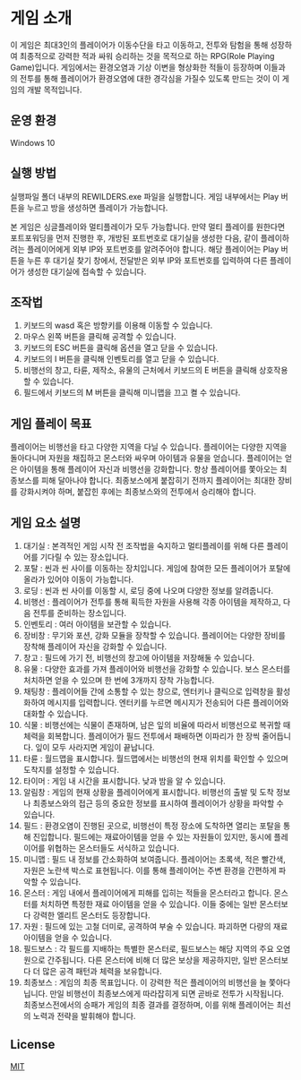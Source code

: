 # 게임 소개

이 게임은 최대3인의 플레이어가 이동수단을 타고 이동하고, 전투와 탐험을 통해 성장하여 최종적으로 강력한 적과 싸워 승리하는 것을 목적으로 하는 RPG(Role Playing Game)입니다. 게임에서는 환경오염과 기상 이변을 형상화한 적들이 등장하며 이들과의 전투를 통해 플레이어가 환경오염에 대한 경각심을 가질수 있도록 만드는 것이 이 게임의 개발 목적입니다. 

## 운영 환경
Windows 10

## 실행 방법
실행파일 폴더 내부의 REWILDERS.exe 파일을 실행합니다.
게임 내부에서는 Play 버튼을 누르고 방을 생성하면 플레이가 가능합니다.

본 게임은 싱글플레이와 멀티플레이가 모두 가능합니다.
만약 멀티 플레이를 원한다면 포트포워딩을 먼저 진행한 후, 개방된 포트번호로 대기실을 생성한 다음, 같이 플레이하려는 플레이어에게 외부 IP와 포트번호를 알려주어야 합니다.
해당 플레이어는 Play 버튼을 누른 후 대기실 찾기 창에서, 전달받은 외부 IP와 포트번호를 입력하여 다른 플레이어가 생성한 대기실에 접속할 수 있습니다.



## 조작법

1. 키보드의 wasd 혹은 방향키를 이용해 이동할 수 있습니다.
2. 마우스 왼쪽 버튼을 클릭해 공격할 수 있습니다.
3. 키보드의 ESC 버튼을 클릭해 옵션을 열고 닫을 수 있습니다.
4. 키보드의 I 버튼을 클릭해 인벤토리를 열고 닫을 수 있습니다.
5. 비행선의 창고, 타륜, 제작소, 유물의 근처에서 키보드의 E 버튼을 클릭해 상호작용할 수 있습니다.
6. 필드에서 키보드의 M 버튼을 클릭해 미니맵을 끄고 켤 수 있습니다.

## 게임 플레이 목표
플레이어는 비행선을 타고 다양한 지역을 다닐 수 있습니다.
플레이어는 다양한 지역을 돌아다니며 자원을 채집하고 몬스터와 싸우며 아이템과 유물을 얻습니다.
플레이어는 얻은 아이템을 통해 플레이어 자신과 비행선을 강화합니다.
항상 플레이어를 쫓아오는 최종보스를 피해 달아나야 합니다.
최종보스에게 붙잡히기 전까지 플레이어는 최대한 장비를 강화시켜야 하며, 붙잡힌 후에는 최종보스와의 전투에서 승리해야 합니다.

## 게임 요소 설명
1. 대기실 :
본격적인 게임 시작 전 조작법을 숙지하고 멀티플레이를 위해 다른 플레이어를 기다릴 수 있는 장소입니다.
2. 포탈 :
씬과 씬 사이를 이동하는 장치입니다. 게임에 참여한 모든 플레이어가 포탈에 올라가 있어야 이동이 가능합니다.
3. 로딩 :
씬과 씬 사이를 이동할 시, 로딩 중에 나오며 다양한 정보를 알려줍니다.
4. 비행선 :
플레이어가 전투를 통해 획득한 자원을 사용해 각종 아이템을 제작하고, 다음 전투를 준비하는 장소입니다.
5. 인벤토리 :
여러 아이템을 보관할 수 있습니다.
6. 장비창 :
무기와 포션, 강화 모듈을 장착할 수 있습니다. 플레이어는 다양한 장비를 장착해 플레이어 자신을 강화할 수 있습니다.
7. 창고 :
필드에 가기 전, 비행선의 창고에 아이템을 저장해둘 수 있습니다.
8. 유물 :
다양한 효과를 가져 플레이어와 비행선을 강화할 수 있습니다. 보스 몬스터를 처치하면 얻을 수 있으며 한 번에 3개까지 장착 가능합니다.
9. 채팅창 :
플레이어들 간에 소통할 수 있는 창으로, 엔터키나 클릭으로 입력창을 활성화하여 메시지를 입력합니다. 엔터키를 누르면 메시지가 전송되어 다른 플레이어와 대화할 수 있습니다.
10. 식물 :
비행선에는 식물이 존재하며, 남은 잎의 비율에 따라서 비행선으로 복귀할 때 체력을 회복합니다. 플레이어가 필드 전투에서 패배하면 이파리가 한 장씩 줄어듭니다. 잎이 모두 사라지면 게임이 끝납니다.
11. 타륜 :
월드맵을 표시합니다. 월드맵에서는 비행선의 현재 위치를 확인할 수 있으며 도착지를 설정할 수 있습니다.
12. 타이머 :
게임 내 시간을 표시합니다. 낮과 밤을 알 수 있습니다.
13. 알림창 :
게임의 현재 상황을 플레이어에게 표시합니다. 비행선의 출발 및 도착 정보나 최종보스와의 접근 등의 중요한 정보를 표시하여 플레이어가 상황을 파악할 수 있습니다.
14. 필드 :
환경오염이 진행된 곳으로, 비행선이 특정 장소에 도착하면 열리는 포탈을 통해 진입합니다. 필드에는 재료아이템을 얻을 수 있는 자원들이 있지만, 동시에 플레이어를 위협하는 몬스터들도 서식하고 있습니다.
15. 미니맵 :
필드 내 정보를 간소화하여 보여줍니다. 플레이어는 초록색, 적은 빨간색, 자원은 노란색 박스로 표현됩니다. 이를 통해 플레이어는 주변 환경을 간편하게 파악할 수 있습니다.
16. 몬스터 :
게임 내에서 플레이어에게 피해를 입히는 적들을 몬스터라고 합니다. 몬스터를 처치하면 특정한 재료 아이템을 얻을 수 있습니다. 이들 중에는 일반 몬스터보다 강력한 엘리트 몬스터도 등장합니다.
17. 자원 :
필드에 있는 고철 더미로, 공격하여 부술 수 있습니다. 파괴하면 다량의 재료 아이템을 얻을 수 있습니다.
18. 필드보스 :
각 필드를 지배하는 특별한 몬스터로, 필드보스는 해당 지역의 주요 오염원으로 간주됩니다. 다른 몬스터에 비해 더 많은 보상을 제공하지만, 일반 몬스터보다 더 많은 공격 패턴과 체력을 보유합니다.
19. 최종보스 :
게임의 최종 목표입니다. 이 강력한 적은 플레이어의 비행선을 늘 쫓아다닙니다. 만일 비행선이 최종보스에게 따라잡히게 되면 곧바로 전투가 시작됩니다. 최종보스전에서의 승패가 게임의 최종 결과를 결정하며, 이를 위해 플레이어는 최선의 노력과 전략을 발휘해야 합니다.

## License

[MIT](https://choosealicense.com/licenses/mit/)
